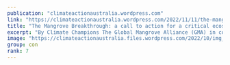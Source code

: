 ```yaml
---
publication: "climateactionaustralia.wordpress.com"
link: "https://climateactionaustralia.wordpress.com/2022/11/11/the-mangrove-breakthrough-a-call-to-action-for-a-critical-ecosystem-climate-champions-regeneration-cop27-climatecrisis-ecologicalcrisis-demand-climateaction-sdg13/"
title: "The Mangrove Breakthrough: a call to action for a critical ecosystem – Climate Champions #Regeneration #COP27 #ClimateCrisis #EcologicalCrisis demand #ClimateAction #SDG13"
excerpt: "By Climate Champions The Global Mangrove Alliance (GMA) in collaboration with the UN Climate Change High-level Champions have identified the need for a unified global approach toward…"
image: "https://climateactionaustralia.files.wordpress.com/2022/10/img_0489.jpg?w=900"
group: con
rank: 7
---
```

